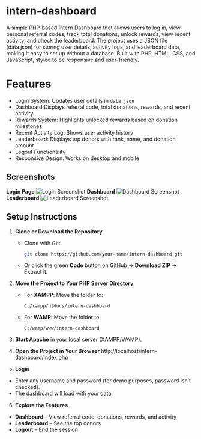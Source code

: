 # intern-dashboard
A simple PHP-based Intern Dashboard that allows users to log in, view personal referral codes, track total donations, unlock rewards, view recent activity, and check the leaderboard.
The project uses a JSON file (data.json) for storing user details, activity logs, and leaderboard data, making it easy to set up without a database.
Built with PHP, HTML, CSS, and JavaScript, styled to be responsive and user-friendly.
# Features
- Login System: Updates user details in `data.json`
- Dashboard:Displays referral code, total donations, rewards, and recent activity
- Rewards System: Highlights unlocked rewards based on donation milestones
- Recent Activity Log: Shows user activity history
- Leaderboard: Displays top donors with rank, name, and donation amount
- Logout Functionality
- Responsive Design: Works on desktop and mobile

## Screenshots
**Login Page**
![Login Screenshot](screenshots/login.png)
**Dashboard**
![Dashboard Screenshot](screenshots/dashboard.png)
**Leaderboard**
![Leaderboard Screenshot](screenshots/leaderboard.png)

## Setup Instructions

1. **Clone or Download the Repository**
   - Clone with Git:
     ```bash
     git clone https://github.com/your-name/intern-dashboard.git
     ```
   - Or click the green **Code** button on GitHub → **Download ZIP** → Extract it.

2. **Move the Project to Your PHP Server Directory**
   - For **XAMPP**: Move the folder to:
     ```
     C:/xampp/htdocs/intern-dashboard
     ```
   - For **WAMP**: Move the folder to:
     ```
     C:/wamp/www/intern-dashboard
     ```

3. **Start Apache** in your local server (XAMPP/WAMP).

4. **Open the Project in Your Browser**
http://localhost/intern-dashboard/index.php 
5. **Login**
- Enter any username and password (for demo purposes, password isn’t checked).
- The dashboard will load with your data.

6. **Explore the Features**
- **Dashboard** – View referral code, donations, rewards, and activity
- **Leaderboard** – See the top donors
- **Logout** – End the session

